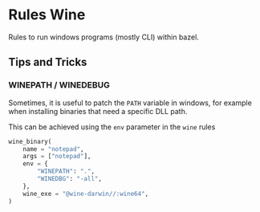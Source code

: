 # Rules Wine

Rules to run windows programs (mostly CLI) within bazel.


## Tips and Tricks

### WINEPATH / WINEDEBUG

Sometimes, it is useful to patch the `PATH` variable in windows, for example when installing binaries that need a specific DLL path.

This can be achieved using the `env` parameter in the `wine` rules

```python
wine_binary(
    name = "notepad",
    args = ["notepad"],
    env = {
        "WINEPATH": ".",
        "WINEDBG": "-all",
    },
    wine_exe = "@wine-darwin//:wine64",
)
```